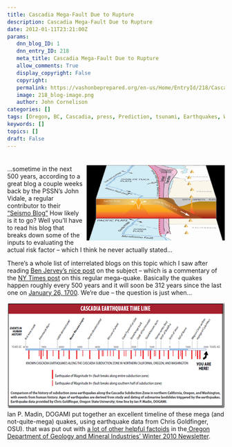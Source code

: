 ```yaml
---
title: Cascadia Mega-Fault Due to Rupture
description: Cascadia Mega-Fault Due to Rupture
date: 2012-01-11T23:21:00Z
params:
   dnn_blog_ID: 1
   dnn_entry_ID: 218
   meta_title: Cascadia Mega-Fault Due to Rupture
   allow_comments: True
   display_copyright: False
   copyright: 
   permalink: https://vashonbeprepared.org/en-us/Home/EntryId/218/Cascadia-Mega-Fault-Due-to-Rupture
   image: 218_blog-image.png
   author: John Cornelison
categories: []
tags: [Oregon, BC, Cascadia, press, Prediction, tsunami, Earthquakes, WA]
keywords: []
topics: []
draft: False
---
```


<div class="wlWriterHeaderFooter" style="padding-bottom: 4px; margin: 0px; padding-left: 0px; padding-right: 0px; float: none; padding-top: 4px;"> </div>
<p><img alt="" width="320" height="174" align="right" style="margin: 0px 0px 5px 5px; display: inline; float: right;" src="/images/dnnBlog/1/217/Windows-Live-Writer-a74dd31a6c1f_D1B0-image_2.png" />&hellip;sometime in the next 500 years, according to a great blog a couple weeks back by <span style="font-weight: normal;">the PSSN&rsquo;s John Vidale, a regular contributor to their <a href="http://www.pnsn.org/blog" target="_blank">&ldquo;Seismo Blog&rdquo;</a> How likely is it to go? Well you&rsquo;ll have to read his blog that breaks down some of the inputs to evaluating the actual risk factor &ndash; which I think he never actually stated&hellip;</span></p>
<p>There&rsquo;s a whole list of interrelated blogs on this topic which I saw after reading <a href="http://www.good.is/post/cascadia-the-west-coast-fault-line-that-is-nine-months-pregnant/" target="_blank">Ben Jervey&rsquo;s nice post</a> on the subject &ndash; which is a commentary of the <a href="http://dotearth.blogs.nytimes.com/2011/03/13/a-postcard-to-the-pacific-northwest-prepare/" target="_blank">NY Times post</a> on this regular mega-quake. Basically the quakes happen roughly every 500 years and it will soon be 312 years since the last one on <a href="http://earthquakescanada.nrcan.gc.ca/histor/15-19th-eme/1700/1700-eng.php" target="_blank">January 26, 1700</a>. We&rsquo;re due &ndash; the question is just when&hellip;</p>
<p><a href="/images/dnnBlog/1/218/Windows-Live-Writer-Cascadia-Mega-Fault-Due-to-Rupture_CB1B-image_2.png"><img width="600" height="245" title="KNOWN CASCADIA EARTHQUAKES ALONG THE CASCADIA SUBDUCTION ZONE IN NORTHERN CALIFORNIA, OREGON, AND WASHINGTON" align="left" style="background-image: none;   margin: 0px 5px 5px 0px; padding-left: 0px; padding-right: 0px; display: inline; float: left;   padding-top: 0px;border: 0px;" alt="Comparison of the history of subduction zone earthquakes along the Cascadia Subduction Zone in northern California, Oregon, and Washington, with events from human history. Ages of earthquakes are derived from study and dating of submarine landslides triggered by the earthquakes. Earthquake data provided by Chris Goldfinger, Oregon State University; time line by Ian P. Madin, DOGAMI." src="/images/dnnBlog/1/218/Windows-Live-Writer-Cascadia-Mega-Fault-Due-to-Rupture_CB1B-image_thumb.png" /></a>Ian P. Madin, DOGAMI put together an excellent timeline of these mega (and not-quite-mega) quakes, using earthquake data from Chris Goldfinger, OSU). that was put out with <a href="/Blogs/VashonPreparedness/tabid/164/EntryId/217/Do-you-know-Washington-rsquo-s-four-kinds-of-earthquake-sources.aspx" target="_blank">a lot of other helpful factoids</a> in the<a href="http://www.oregongeology.org/sub/quarpub/CascadiaWinter2010.pdf"> Oregon Department of Geology and Mineral Industries&rsquo; Winter 2010 Newsletter</a>.</p>
